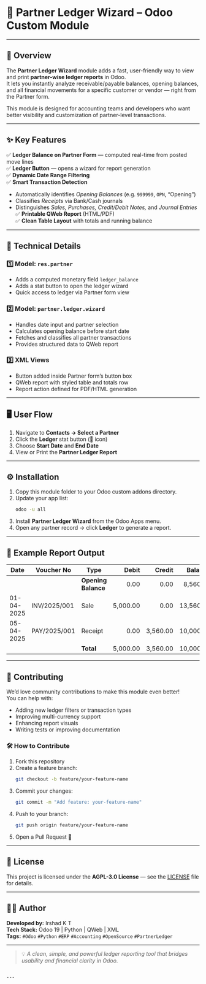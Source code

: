 
# 🧾 Partner Ledger Wizard – Odoo Custom Module

---

## 📘 Overview

The **Partner Ledger Wizard** module adds a fast, user-friendly way to view and print **partner-wise ledger reports** in Odoo.  
It lets you instantly analyze receivable/payable balances, opening balances, and all financial movements for a specific customer or vendor — right from the Partner form.

This module is designed for accounting teams and developers who want better visibility and customization of partner-level transactions.

---

## ✨ Key Features

✅ **Ledger Balance on Partner Form** — computed real-time from posted move lines  
✅ **Ledger Button** — opens a wizard for report generation  
✅ **Dynamic Date Range Filtering**  
✅ **Smart Transaction Detection**
- Automatically identifies *Opening Balances* (e.g. `999999`, `OPN`, “Opening”)  
- Classifies *Receipts* via Bank/Cash journals  
- Distinguishes *Sales, Purchases, Credit/Debit Notes,* and *Journal Entries*  
✅ **Printable QWeb Report** (HTML/PDF)  
✅ **Clean Table Layout** with totals and running balance  

---

## 🧩 Technical Details

### 1️⃣ Model: `res.partner`
- Adds a computed monetary field `ledger_balance`
- Adds a stat button to open the ledger wizard
- Quick access to ledger via Partner form view

### 2️⃣ Model: `partner.ledger.wizard`
- Handles date input and partner selection
- Calculates opening balance before start date
- Fetches and classifies all partner transactions
- Provides structured data to QWeb report

### 3️⃣ XML Views
- Button added inside Partner form’s button box  
- QWeb report with styled table and totals row  
- Report action defined for PDF/HTML generation

---

## 🖥️ User Flow

1. Navigate to **Contacts → Select a Partner**  
2. Click the **Ledger** stat button (📘 icon)  
3. Choose **Start Date** and **End Date**  
4. View or Print the **Partner Ledger Report**

---

## ⚙️ Installation

1. Copy this module folder to your Odoo custom addons directory.  
2. Update your app list:
   ```bash
   odoo -u all
   ```
3. Install **Partner Ledger Wizard** from the Odoo Apps menu.  
4. Open any partner record → click **Ledger** to generate a report.

---

## 🧮 Example Report Output

| Date       | Voucher No  | Type            | Debit    | Credit   | Balance  |
|-------------|-------------|-----------------|----------:|----------:|----------:|
|             |             | **Opening Balance** | 0.00     | 0.00     | 8,560.00 |
| 01-04-2025  | INV/2025/001 | Sale           | 5,000.00 | 0.00     | 13,560.00 |
| 05-04-2025  | PAY/2025/001 | Receipt        | 0.00     | 3,560.00 | 10,000.00 |
|             |             | **Total**       | 5,000.00 | 3,560.00 | 10,000.00 |

---

## 🤝 Contributing

We’d love community contributions to make this module even better!  
You can help with:
- Adding new ledger filters or transaction types  
- Improving multi-currency support  
- Enhancing report visuals  
- Writing tests or improving documentation  

### 🛠 How to Contribute
1. Fork this repository  
2. Create a feature branch:
   ```bash
   git checkout -b feature/your-feature-name
   ```
3. Commit your changes:
   ```bash
   git commit -m "Add feature: your-feature-name"
   ```
4. Push to your branch:
   ```bash
   git push origin feature/your-feature-name
   ```
5. Open a Pull Request 🎉

---

## 📜 License

This project is licensed under the **AGPL-3.0 License** — see the [LICENSE](LICENSE) file for details.

---

## 👨‍💻 Author

**Developed by:** Irshad K T  
**Tech Stack:** Odoo 19 | Python | QWeb | XML  
**Tags:** `#Odoo` `#Python` `#ERP` `#Accounting` `#OpenSource` `#PartnerLedger`

---

> 💡 *A clean, simple, and powerful ledger reporting tool that bridges usability and financial clarity in Odoo.*
````

---

